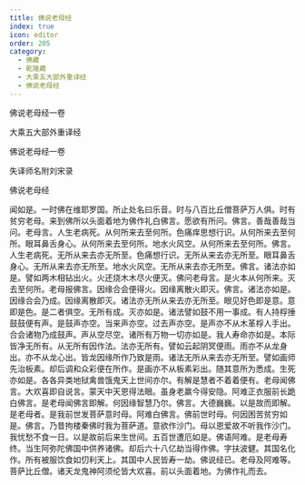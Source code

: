 ```yaml
---
title: 佛说老母经
index: true
icon: editor
order: 205
category:
  - 佛藏
  - 乾隆藏
  - 大乘五大部外重译经
  - 佛说老母经
---
```


佛说老母经一卷  

大乘五大部外重译经  

佛说老母经一卷  

失译师名附刘宋录  

佛说老母经  

闻如是。一时佛在维耶罗国。所止处名曰乐音。时与八百比丘僧菩萨万人俱。时有贫穷老母。来到佛所以头面着地为佛作礼白佛言。愿欲有所问。佛言。善哉善哉当问。老母言。人生老病死。从何所来去至何所。色痛痒思想行识。从何所来去至何所。眼耳鼻舌身心。从何所来去至何所。地水火风空。从何所来去至何所。佛言。人生老病死。无所从来去亦无所至。色痛想行识。无所从来去亦无所至。眼耳鼻舌身心。无所从来去亦无所至。地水火风空。无所从来去亦无所至。佛言。诸法亦如是。譬如两木相钻出火。火还烧木木尽火便灭。佛问老母言。是火本从何所来。灭去至何所。老母报佛言。因缘合会便得火。因缘离散火即灭。佛言。诸法亦如是。因缘合会乃成。因缘离散即灭。诸法亦无所从来去亦无所至。眼见好色即是意。意即是色。是二者俱空。无所有成。灭亦如是。诸法譬如鼓不用一事成。有人持桴捶鼓鼓便有声。是鼓声亦空。当来声亦空。过去声亦空。是声亦不从木革桴人手出。合会诸物乃成鼓声。声从空尽空。诸所有万物一切亦如是。我人寿命亦如是。本际皆净无所有。从无所有因作法。法亦无所有。譬如云起阴冥便雨。雨亦不从龙身出。亦不从龙心出。皆龙因缘所作乃致是雨。诸法无所从来去亦无所至。譬如画师先治板素。却后调和众彩便在所作。是画亦不从板素彩出。随其意所为悉成。生死亦如是。各各异类地狱禽兽饿鬼天上世间亦尔。有解是慧者不着着便有。老母闻佛言。大欢喜即自说言。蒙天中天恩得法眼。虽身老羸今得安隐。阿难正衣服前长跪白佛言。是老母闻佛言即解。何因缘智慧乃尔。佛言。大德巍巍。以是故而即解。是老母者。是我前世发菩萨意时母。阿难白佛言。佛前世时母。何因困苦贫穷如是。佛言。乃昔拘楼秦佛时我为菩萨道。意欲作沙门。母以恩爱故不听我作沙门。我忧愁不食一日。以是故前后来生世间。五百世遭厄如是。佛语阿难。是老母寿终。当生阿弥陀佛国中供养诸佛。却后六十八亿劫当得作佛。字扶波健。其国名化作。所有被服饮食如忉利天上。其国中人民皆寿一劫。佛说经已。老母及阿难等。菩萨比丘僧。诸天龙鬼神阿须伦皆大欢喜。前以头面着地。为佛作礼而去。  
